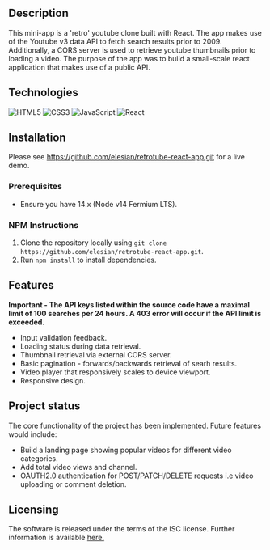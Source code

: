 ## Description

This mini-app is a 'retro' youtube clone built with React. The app makes use of the Youtube v3 data API to fetch search results prior to 2009. Additionally, a CORS server is used to retrieve youtube thumbnails prior to loading a video. The purpose of the app was to build a small-scale react application that makes use of a public API.

## Technologies

![HTML5](https://img.shields.io/badge/html5-%23E34F26.svg?style=for-the-badge&logo=html5&logoColor=white)
![CSS3](https://img.shields.io/badge/css3-%231572B6.svg?style=for-the-badge&logo=css3&logoColor=white)
![JavaScript](https://img.shields.io/badge/javascript-%23323330.svg?style=for-the-badge&logo=javascript&logoColor=%23F7DF1E)
![React](https://img.shields.io/badge/react-%2320232a.svg?style=for-the-badge&logo=react&logoColor=%2361DAFB)

## Installation

Please see https://github.com/elesian/retrotube-react-app.git for a live demo.

### Prerequisites

- Ensure you have 14.x (Node v14 Fermium LTS).

### NPM Instructions

1. Clone the repository locally using `git clone https://github.com/elesian/retrotube-react-app.git`.
2. Run `npm install` to install dependencies.

## Features

**Important - The API keys listed within the source code have a maximal limit of 100 searches per 24 hours. A 403 error will occur if the API limit is exceeded.**
 
- Input validation feedback.
- Loading status during data retrieval. 
- Thumbnail retrieval via external CORS server.
- Basic pagination - forwards/backwards retrieval of searh results.
- Video player that responsively scales to device viewport. 
- Responsive design. 

## Project status

The core functionality of the project has been implemented. Future features would include:

- Build a landing page showing popular videos for different video categories.
- Add total video views and channel.
- OAUTH2.0 authentication for POST/PATCH/DELETE requests i.e video uploading or comment deletion.

## Licensing

The software is released under the terms of the ISC license. Further information is available <a href="https://opensource.org/licenses/ISC">here.</a>
